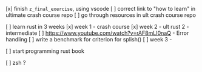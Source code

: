
 [x] finish `z_final_exercise`, using vscode
 [ ] correct link to "how to learn" in ultimate crash course repo
 [ ] go through resources in ult crash course repo

 [ ] learn rust in 3 weeks
     [x] week 1 - crash course
	 [x] week 2 - ult rust 2 - intermediate
	 [ ] https://www.youtube.com/watch?v=rAF8mLI0naQ - Error handling
	 [ ] write a benchmark for criterion for splish()
	 [ ] week 3 - 

 [ ] start programming rust book

 [ ] zsh ?
